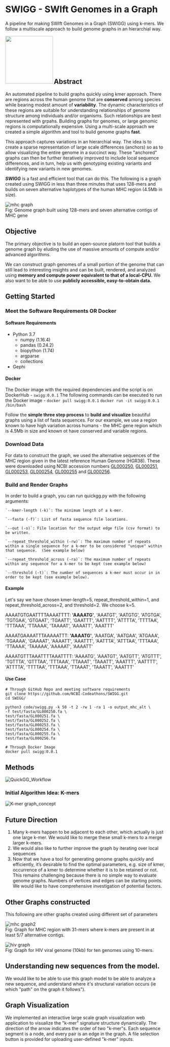 # SWIGG - SWIft Genomes in a Graph

A pipeline for making SWIft Genomes in a Graph (SWIGG) using k-mers. We follow a multiscale approach to build genome graphs in an hierarchial way.

<img src="documentation/images/hiv_graph.jpg" align="left" height="150" width="150" ></a>
<br/><br/><br/><br/><br/><br/>

## Abstract
An automated pipeline to build graphs quickly using kmer approach.
There are regions across the human genome that are **conserved** among species while bearing modest amount of **variability**. The dynamic characteristics of these regions are suitable for understanding relationships of genome structure among individuals and/or organisms. Such relationships are best represented with grpahs. Building graphs for genomes, or large genomic regions is computationally  expensive. Using a multi-scale approach we created a simple algorithm and tool to build genome graphs **fast**.

This approach captures variations in an hierarchial way. The idea is to create a sparse representation of large scale differences (anchors) so as to allow visualizing the entire genome in a succinct way. These "anchored" graphs can then be further iteratively improved to include local sequence differences, and in turn, help us with genotyping existing variants and identifying new variants in new genomes.

_**SWIGG**_ is a fast and efficient tool that can do this. The following is a graph created using SWIGG in less than three minutes that uses 128-mers and builds on seven alternative haplotypes of the human MHC region (4.5Mb in size).

![mhc graph](documentation/images/mhc_graph.jpg)
<br/>
Fig: Genome graph built using 128-mers and seven alternative contigs of MHC gene

## Objective 

The primary objective is to build an open-source platorm tool that builds a genome graph by eluding the use of massive amounts of compute and/or advanced algorithms.

We can construct graph genomes of a small portion of the genome that can still lead to interesting insights and can be built, rendered, and analyzed using **memory and compute power equivalent to that of a local-CPU.**  We also want to be able to use **publicly accessible, easy-to-obtain data.**

## Getting Started

### Meet the Software Requirements OR Docker
#### Software Requirements
- Python 3.7
  - numpy (1.16.4)
  - pandas (0.24.2)
  - biopython (1.74)
  - argparse
  - collections
- Gephi
#### Docker
The Docker image with the required dependencies and the script is on DockerHub - `swigg:0.0.1`
The following commands can be executed to run the Docker image -
`docker pull swigg:0.0.1`
`docker run -it swigg:0.0.1 /bin/bash`
  
Follow the **simple three step process** to **build and visualize** beautiful graphs using a list of fasta sequences. For our example, we use a region known to have high variation across humans - the MHC gene region which is 4.5Mb in size and known ot have conserved and variable regions.

### Download Data
For data to construct the graph, we used the alternative sequences of the MHC region given in the latest reference Human Genome (HGR38). These were downloaded using NCBI accession numbers [GL000250](https://www.ncbi.nlm.nih.gov/nuccore/GL000250/), [GL000251](https://www.ncbi.nlm.nih.gov/nuccore/GL000251/), [GL000253](https://www.ncbi.nlm.nih.gov/nuccore/GL000253/), [GL000254](https://www.ncbi.nlm.nih.gov/nuccore/GL000254/), [GL000255](https://www.ncbi.nlm.nih.gov/nuccore/GL000255/) and [GL000256](https://www.ncbi.nlm.nih.gov/nuccore/GL000255/).

### Build and Render Graphs
In order to build a graph, you can run quickgg.py with the following arguments:
```
`--kmer-length (-k)`: The minimum length of a k-mer.

`--fasta (-f)`: List of fasta sequence file locations.

`--out (-o)`: File location for the output edge file (csv format) to be written.

`--repeat_threshold_within (-rw)`: The maximum number of repeats within a single sequence for a k-mer to be considered "unique" within that sequence.  (See example below)

`--repeat_threshold_across (-ra)`: The maximum number of repeats within any sequence for a k-mer to be kept (see example below)

`--threshold (-t)`: The number of sequences a k-mer must occur in in order to be kept (see example below).
```
#### Example

Let's say we have chosen kmer-length=5, repeat_threshold_within=1, and repeat_threshold_across=2, and threshold=2.  We choose k=5.

AAAATGTGAATTTTAAAATTTT: **'AAAATG'**, 'AAATGT', 'AATGTG', 'ATGTGA', 'TGTGAA', 'GTGAAT', 'TGAATT', 'GAATTT', 'AATTTT', 'ATTTTA', 'TTTTAA', 'TTTAAA', 'TTAAAA', 'TAAAAT', 'AAAATT', 'AAATTT'


AAAATGAAAATTTAAAAATTT: **'AAAATG'**, 'AAATGA', 'AATGAA', 'ATGAAA', 'TGAAAA', 'GAAAAT', 'AAAATT', 'AAATTT', 'AATTTA', 'ATTTAA', 'TTTAAA', 'TTAAAA', 'TAAAAA', 'AAAAAT', 'AAAATT'


AAAATGTTTAAATTTTAAATTTT: 'AAAATG', 'AAATGT', 'AATGTT', 'ATGTTT', 'TGTTTA', 'GTTTAA', 'TTTAAA', 'TTAAAT', 'TAAATT', 'AAATTT', 'AATTTT', 'ATTTTA', 'TTTTAA', 'TTTAAA', 'TTAAAT', 'TAAATT', 'AAATTT'

#### Use Case

```
# Through GitHub Repo and meeting software requirements
git clone https://github.com/NCBI-Codeathons/SWIGG.git
cd SWIGG/

python3 code/swigg.py -k 50 -t 2 -rw 1 -ra 1 -o output_mhc_alt \
-f test/fasta/GL000250.fa \
test/fasta/GL000251.fa \
test/fasta/GL000252.fa \
test/fasta/GL000253.fa \
test/fasta/GL000254.fa \
test/fasta/GL000255.fa \
test/fasta/GL000256.fa 

# Through Docker Image
docker pull swigg:0.0.1

```

## Methods
![QuickGG_Workflow](documentation/images/quickgg_flowchard.png)

### Initial Algorithm Idea: K-mers
![K-mer graph_concept](documentation/images/kmer_graph.png)


## Future Direction

1. Many k-mers happen to be adjacent to each other, which actually is just one large k-mer. We would like to merge these small k-mers to a merge larger k-mers.
2. We would also like to further improve the graph by iterating over local sequences
3. Now that we have a tool for generating genome graphs quickly and efficiently, it’s desirable to find the optimal parameters, e.g. size of kmer, occurrence of a kmer to determine whether it is to be retained or not. This remains challenging because there is no simple way to evaluate genome graphs. Numbers of vertices and edges can be starting points. We would like to have comprehensive investigation of potential factors.

## Other Graphs constructed
This following are other graphs created using different set of parameters

![mhc graph2](documentation/images/mhc_2.jpg)
</br> 
Fig: Graph for MHC region with 31-mers where k-mers are present in at least 5/7 alternative contigs.

![hiv graph](documentation/images/hiv_graph.jpg)
</br> 
Fig: Graph for HIV viral genome (10kb) for ten genomes using 10-mers.

## Understanding new sequences from the model.

We would like to be able to use this graph model to be able to analyze a new sequence, and understand where it's structural variation occurs (ie which "path" on the graph it follows"). 

## Graph Visualization
We implemented an interactive large scale graph visualization web application to visualize the "k-mer" signature structure dynamically.  The direction of the arrow indicates the order of two "k-mer"s.  Each sequence segment is a node, and every pair is an edge in the graph. A file selection button is provided for uploading user-defined "k-mer" inputs.
